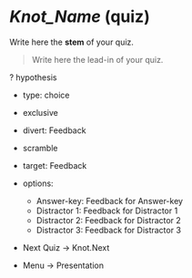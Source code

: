 # _Knot_Name_ (quiz)

Write here the **stem** of your quiz.

> Write here the lead-in of your quiz.
>
? hypothesis
  * type: choice
  * exclusive
  * divert: Feedback
  * scramble
  * target: Feedback
  * options:
    * Answer-key: Feedback for Answer-key
    * Distractor 1: Feedback for Distractor 1
    * Distractor 2: Feedback for Distractor 2
    * Distractor 3: Feedback for Distractor 3

* Next Quiz -> Knot.Next
* Menu -> Presentation